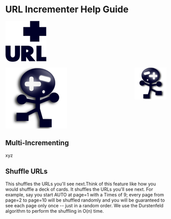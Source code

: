 # URL Incrementer Help Guide

![URL Incrementer](../_assets/img/darku/128.png?raw=true "URL Incrementer")


![URLI](../src/img/extras/urli.png?raw=true "URLI")
<img align="right" width="100" height="100" src="https://raw.githubusercontent.com/roysix/url-incrementer/master/_assets/svg/urli.svg?sanitize=true">

## Multi-Incrementing
xyz

## Shuffle URLs
This shuffles the URLs you'll see next.Think of this feature like how you would shuffle a deck of cards. It shuffles the URLs you'll see next. For example, say you start AUTO at page=1 with a Times of 9; every page from page=2 to page=10 will be shuffled randomly and you will be guaranteed to see each page only once -- just in a random order. We use the Durstenfeld algorithm to perform the shuffling in O(n) time.